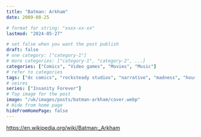 ```yaml
---
title: "Batman: Arkham"
date: 2009-08-25

# format for string: "xxxx-xx-xx"
lastmod: "2024-05-27"

# set false when you want the post publish
draft: false
# one category: ["category-1"]
# more categories: ["category-1", "category-2", ...]
categories: ["Comics", "Video games", "Movies", "Music"]
# refer to categories
tags: ["dc comics", "rocksteady studios", "narrative", "madness", "houses of sorrow", "paul dini", "kevin conroy", "mark hamill", "arleen sorkin"]
# seires
series: ["Insanity Forever"]
# Top image for the post
image: "/uk/images/posts/batman-arkham/cover.webp"
# Hide from home page
hideFromHomePage: false
---
```

https://en.wikipedia.org/wiki/Batman:_Arkham
<!--more-->